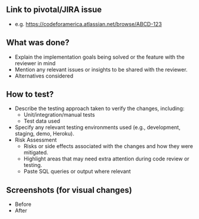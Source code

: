 ## Link to pivotal/JIRA issue
- e.g. https://codeforamerica.atlassian.net/browse/ABCD-123
## What was done?
- Explain the implementation goals being solved or the feature with the reviewer in mind
- Mention any relevant issues or insights to be shared with the reviewer.
- Alternatives considered
## How to test?
- Describe the testing approach taken to verify the changes, including:
  - Unit/integration/manual tests
  - Test data used
- Specify any relevant testing environments used (e.g., development, staging, demo, Heroku).
- Risk Assessment
  - Risks or side effects associated with the changes and how they were mitigated.
  - Highlight areas that may need extra attention during code review or testing.
  - Paste SQL queries or output where relevant
## Screenshots (for visual changes)
- Before
- After
